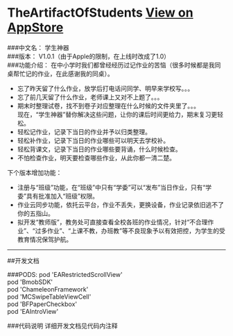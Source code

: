 # TheArtifactOfStudents [View on AppStore](https://itunes.apple.com/hk/app/xue-sheng-shen-qi/id1029779698?mt=8)
###中文名：	学生神器    
###版本：	V1.0.1（由于Apple的限制，在上线时改成了1.0）   
###功能介绍：
在中小学时我们都曾经经历过记作业的苦恼（很多时候都是我同桌帮忙记的作业，在此感谢我的同桌）。   
 - 忘了昨天留了什么作业，放学后打电话问同学、明早来学校写。。。   
 - 忘了前几天留了什么作业，老师课上又对不上题了。。。   
 - 期末时整理试卷，找不到卷子对应整理在什么时候的文件夹里了。。。   
现在，“学生神器”替你解决这些问题，让你的课后时间更给力，期末复习更轻松。   
 - 轻松记作业，记录下当日的作业并予以归类整理。   
 - 轻松补作业，记录下当日的作业哪些可以明天去学校补。   
 - 轻松背课文，记录下当日的作业哪些要背诵，什么时候检查。   
 - 不怕检查作业，明天要检查哪些作业，从此你都一清二楚。  
 
下个版本增加功能：   
 - 注册与“班级”功能，在“班级”中只有“学委”可以“发布”当日作业，只有“学委”具有批准加入“班级”权限。      
 - 作业云同步功能，依托云平台，作业不丢失，更换设备，作业记录依旧逃不了你的五指山。   
 - 拟开发“教师版”，教务处可直接查看全校各班的作业情况，针对“不合理作业”、“过多作业”、“上课不教，办班教”等不良现象予以有效把控，为学生的受教育情况保驾护航。   

___

##开发文档

###PODS:
pod 'EARestrictedScrollView'    
pod 'BmobSDK'    
pod 'ChameleonFramework'   
pod 'MCSwipeTableViewCell'    
pod 'BFPaperCheckbox'    
pod 'EAIntroView'    

  
###代码说明
 详细开发文档见代码内注释

  

